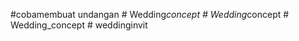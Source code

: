 #cobamembuat undangan
#   W e d d i n g _ c o n c e p t  
 #   W e d d i n g _ c o n c e p t  
 #   W e d d i n g _ c o n c e p t  
 #   w e d d i n g i n v i t  
 